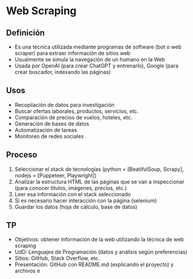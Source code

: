 # Web Scraping

## Definición

* Es una técnica utilizada mediante programas de software (bot o web scraper) para extraer información de sitios web
* Usualmente se simula la navegación de un humano en la Web
* Usada por OpenAI (para crear ChatGPT y entrenarlo), Google (para crear buscador, indexando las páginas)

## Usos

* Recopilación de datos para investigación
* Buscar ofertas laborales, productos, servicios, etc.
* Comparación de precios de vuelos, hoteles, etc.
* Generación de bases de datos
* Automatización de tareas
* Monitoreo de redes sociales

## Proceso

1. Seleccionar el stack de tecnologías (python = [BeatifulSoup, Scrapy], nodejs = [Puppeteer, Playwright])
1. Analizar la estructura HTML de las páginas que se van a inspeccionar (para conocer títulos, imágenes, precios, etc.)
1. Leer esa información con el stack seleccionado
1. Si es necesario hacer interacción con la página (selenium)
1. Guardar los datos (hoja de cálculo, base de datos)

## TP

* Objetivos: obtener información de la web utilizando la técnica de web scraping
* UdD: Lenguajes de Programación (datos y análisis según preferencias)
* Sitios: GitHub, Stack Overflow, etc.
* Presentación: GitHub con README.md (explicando el proyecto) y archivos e
